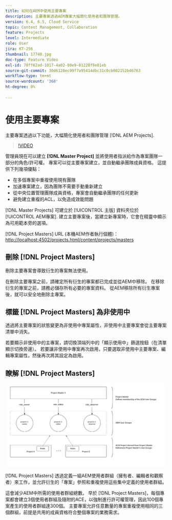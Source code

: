 ```yaml
---
title: 如何在AEM中使用主要專案
description: 主要專案透過AEM專案大幅簡化使用者和團隊管理。
version: 6.4, 6.5, Cloud Service
topic: Content Management, Collaboration
feature: Projects
level: Intermediate
role: User
jira: KT-256
thumbnail: 17740.jpg
doc-type: Feature Video
exl-id: 78ff62ad-1017-4a02-80e9-81228f9e01eb
source-git-commit: 30d6120ec99f7a95414dbc31c0cb002152bd6763
workflow-type: tm+mt
source-wordcount: '368'
ht-degree: 0%

---
```


# 使用主要專案

主要專案透過以下功能，大幅簡化使用者和團隊管理 [!DNL AEM Projects].

>[!VIDEO](https://video.tv.adobe.com/v/17740?quality=12&learn=on)

管理員現在可以建立 **[!DNL Master Project]** 並將使用者指派給作為專案團隊一部分的角色/許可權。 專案可以從主要專案建立，並自動繼承團隊成員資格。 這提供下列幾項優點：

* 在多個專案中重複使用現有團隊
* 加速專案建立，因為團隊不需要手動重新建立
* 從中央位置管理團隊成員資格，專案會自動繼承團隊的任何更新
* 避免建立重複的ACL，以免造成效能問題

[!DNL Master Projects] 可建立於 [!UICONTROL 主版] 資料夾位於 [!UICONTROL AEM專案]. 建立主要專案後，當建立新專案時，它會在精靈中顯示為可用範本旁的選項。

[!DNL Project Masters] URL (本機AEM作者執行個體)： [http://localhost:4502/projects.html/content/projects/masters](http://localhost:4502/projects.html/content/projects/masters)

## 刪除 [!DNL Project Masters]

刪除主要專案會導致衍生的專案無法使用。

在刪除主要專案之前，請確定所有衍生的專案都已完成並從AEM中移除。 在移除衍生的專案之前，請務必儲存所有必要的專案資料。 從AEM移除所有衍生專案後，就可以安全地刪除主專案。

## 標籤 [!DNL Project Masters] 為非使用中

透過將主要專案的狀態變更為非使用中專案屬性，非使用中主要專案會從主要專案清單中消失。

若要顯示非使用中的主專案，請切換頂端列中的「顯示使用中」篩選按鈕（在清單顯示切換旁邊）。 若要讓非使用中專案再次啟用，只要選取非使用中主要專案、編輯專案屬性，然後再次將其設定為啟用。

## 瞭解 [!DNL Project Masters]

![主要專案技術檢視](assets/use-project-masters/project-masters-architecture.png)

[!DNL Project Masters] 透過定義一組AEM使用者群組（擁有者、編輯者和觀察者）來工作，並允許衍生的「專案」參照和重複使用這些集中定義的使用者群組。

這會減少AEM中所需的使用者群組總數。 早於 [!DNL Project Masters]，每個專案都會建立3個使用者群組及隨附的ACE，以強制進行許可權管理，因此100個專案產生的使用者群組達300個。 主要專案允許任意數量的專案重複使用相同的三個群組，前提是共用的成員資格符合整個專案的業務需求。
